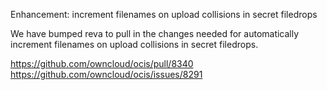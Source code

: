 Enhancement: increment filenames on upload collisions in secret filedrops

We have bumped reva to pull in the changes needed for automatically increment filenames on upload collisions in secret filedrops.

https://github.com/owncloud/ocis/pull/8340
https://github.com/owncloud/ocis/issues/8291
